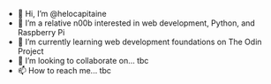 - 👋 Hi, I’m @helocapitaine
- 👀 I’m a relative n00b interested in web development, Python, and Raspberry Pi
- 🌱 I’m currently learning web development foundations on The Odin Project
- 💞️ I’m looking to collaborate on... tbc
- 📫 How to reach me... tbc

<!---
helocapitaine/helocapitaine is a ✨ special ✨ repository because its `README.md` (this file) appears on your GitHub profile.
You can click the Preview link to take a look at your changes.
--->

